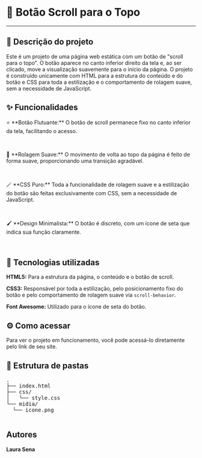<h1>🎨 Botão Scroll para o Topo</h1>
  <hr>

  <h2>📝 Descrição do projeto</h2>
  <p>Este é um projeto de uma página web estática com um botão de "scroll para o topo". O botão aparece no canto inferior direito da tela e, ao ser clicado, move a visualização suavemente para o início da página. O projeto é construído unicamente com HTML para a estrutura do conteúdo e do botão e CSS para toda a estilização e o comportamento de rolagem suave, sem a necessidade de JavaScript.</p>

  <h2>✨ Funcionalidades</h2>
  <p>⭐ **Botão Flutuante:** O botão de scroll permanece fixo no canto inferior da tela, facilitando o acesso.</p>
  <br>
  <p>🚀 **Rolagem Suave:** O movimento de volta ao topo da página é feito de forma suave, proporcionando uma transição agradável.</p>
  <br>
  <p>🪄 **CSS Puro:** Toda a funcionalidade de rolagem suave e a estilização do botão são feitas exclusivamente com CSS, sem a necessidade de JavaScript.</p>
  <br>
  <p>🖌️ **Design Minimalista:** O botão é discreto, com um ícone de seta que indica sua função claramente.</p>
  <br>

  <h2>🚀 Tecnologias utilizadas</h2>
  <p><strong>HTML5:</strong> Para a estrutura da página, o conteúdo e o botão de scroll.</p>
  <p><strong>CSS3:</strong> Responsável por toda a estilização, pelo posicionamento fixo do botão e pelo comportamento de rolagem suave via <code>scroll-behavior</code>.</p>
  <p><strong>Font Awesome:</strong> Utilizado para o ícone de seta do botão.</p>

  <h2>⚙️ Como acessar</h2>
  <p>Para ver o projeto em funcionamento, você pode acessá-lo diretamente pelo link de seu site.</p>

  <h2>📁 Estrutura de pastas</h2>
  <pre>
.
├── index.html
├── css/
│   └── style.css
└── midia/
  └── icone.png
  </pre>

  <h2>Autores</h2>
  <p><strong>Laura Sena</strong></p>
